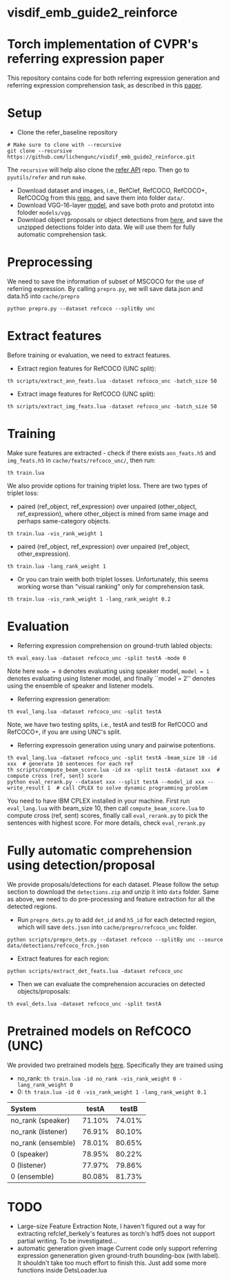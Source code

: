 # visdif_emb_guide2_reinforce 

Torch implementation of CVPR's referring expression paper
==============================================
This repository contains code for both referring expression generation and referring expression comprehension task,
as described in this [paper](https://arxiv.org/abs/1612.09542).

Setup
====
* Clone the refer_baseline repository
```shell
# Make sure to clone with --recursive
git clone --recursive https://github.com/lichengunc/visdif_emb_guide2_reinforce.git
```
The ``recursive`` will help also clone the [refer API](https://github.com/lichengunc/refer) repo.
Then go to ``pyutils/refer`` and run ``make``.
* Download dataset and images, i.e., RefClef, RefCOCO, RefCOCO+, RefCOCOg from this [repo](https://github.com/lichengunc/refer.git), and save them into folder ``data/``.
* Download VGG-16-layer [model](https://gist.github.com/ksimonyan/211839e770f7b538e2d8#file-readme-md), and save both proto and prototxt into foloder ``models/vgg``.
* Download object proposals or object detections from [here](http://tlberg.cs.unc.edu/licheng/referit/data/detections.zip), and save the unzipped detections folder into data. We will use them for fully automatic comprehension task.

Preprocessing
====
We need to save the information of subset of MSCOCO for the use of referring expression.
By calling ``prepro.py``, we will save data.json and data.h5 into ``cache/prepro``
```Shell
python prepro.py --dataset refcoco --splitBy unc
```

Extract features
====
Before training or evaluation, we need to extract features.
* Extract region features for RefCOCO (UNC split):
```Shell
th scripts/extract_ann_feats.lua -dataset refcoco_unc -batch_size 50
```
* Extract image features for RefCOCO (UNC split):
```
th scripts/extract_img_feats.lua -dataset refcoco_unc -batch_size 50
```

Training
====
Make sure features are extracted - check if there exists ``ann_feats.h5`` and ``img_feats.h5`` in ``cache/feats/refcoco_unc/``, then run:
```shell
th train.lua 
```
We also provide options for training triplet loss.
There are two types of triplet loss:
* paired (ref_object, ref_expression) over unpaired (other_object, ref_expression), where other_object is mined from same image and perhaps same-category objects.
```shell
th train.lua -vis_rank_weight 1
```
* paired (ref_object, ref_expression) over unpaired (ref_object, other_expression).
```shell
th train.lua -lang_rank_weight 1
```
* Or you can train weith both triplet losses. Unfortunately, this seems working worse than "visual ranking" only for comprehension task.
```shell
th train.lua -vis_rank_weight 1 -lang_rank_weight 0.2
```

Evaluation
====
* Referring expression comprehension on ground-truth labled objects:
```shell
th eval_easy.lua -dataset refcoco_unc -split testA -mode 0
```
Note here ``mode = 0`` denotes evaluating using speaker model, ``model = 1`` denotes evaluating using listener model,
and finally ``model = 2'' denotes using the ensemble of speaker and listener models.

* Referring expression generation:
```shell
th eval_lang.lua -dataset refcoco_unc -split testA
```
Note, we have two testing splits, i.e., testA and testB for RefCOCO and RefCOCO+, if you are using UNC's split.

* Referring expressoin generation using unary and pairwise potentions.
```shell
th eval_lang.lua -dataset refcoco_unc -split testA -beam_size 10 -id xxx  # generate 10 sentences for each ref
th scripts/compute_beam_score.lua -id xx -split testA -dataset xxx  # compute cross (ref, sent) score
python eval_rerank.py --dataset xxx --split testA --model_id xxx --write_result 1  # call CPLEX to solve dynamic programming problem
```
You need to have IBM CPLEX installed in your machine. First run ``eval_lang.lua`` with beam_size 10, then call ``compute_beam_score.lua`` to compute cross (ref, sent) scores, finally call ``eval_rerank.py`` to pick the sentences with highest score.
For more details, check ``eval_rerank.py``


Fully automatic comprehension using detection/proposal
====
We provide proposals/detections for each dataset. Please follow the setup section to download the ``detections.zip`` and unzip it into ``data`` folder.
Same as above, we need to do pre-processing and feature extraction for all the detected regions.
* Run ``prepro_dets.py`` to add ``det_id`` and ``h5_id`` for each detected region, which will save ``dets.json`` into ``cache/prepro/refcoco_unc`` folder.
```shell
python scripts/prepro_dets.py --dataset refcoco --splitBy unc --source data/detections/refcoco_frcn.json
``` 
* Extract features for each region:
```shell
python scripts/extract_det_feats.lua -dataset refcoco_unc
```
* Then we can evaluate the comprehension accuracies on detected objects/proposals:
```shell
th eval_dets.lua -dataset refcoco_unc -split testA
```

Pretrained models on RefCOCO (UNC)
====
We provided two pretrained models [here](http://tlberg.cs.unc.edu/licheng/referit/visdif_emb_guide2_reinforce/models/refcoco_unc.zip). Specifically they are trained using
* no_rank: ``th train.lua -id no_rank -vis_rank_weight 0 -lang_rank_weight 0``
* 0: ``th train.lua -id 0 -vis_rank_weight 1 -lang_rank_weight 0.1``

| System | testA | testB | 
|:-------|:-----:|:-------:|
| no_rank (speaker) | 71.10\% | 74.01\% |
| no_rank (listener) | 76.91\% | 80.10\% |
| no_rank (ensemble) | 78.01\% | 80.65\% |
| 0 (speaker)  | 78.95\% | 80.22\% |
| 0 (listener) | 77.97\% | 79.86\% |
| 0 (ensemble) | 80.08\% | 81.73\% |


TODO
====
* Large-size Feature Extraction
Note, I haven't figured out a way for extracting refclef_berkely's features as torch's hdf5 does not support partial writing. To be investigated...
* automatic generation given image
Current code only support referring expression geneneration given ground-truth bounding-box (with label). It shouldn't take too much effort to finish this. Just add some more functions inside DetsLoader.lua














